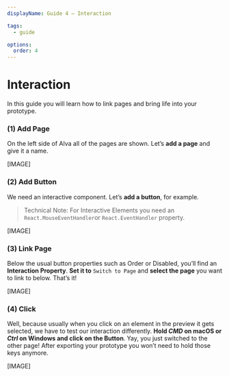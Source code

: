```yaml
---
displayName: Guide 4 – Interaction

tags:
  - guide

options:
  order: 4
---
```


# Interaction
In this guide you will learn how to link pages and bring life into your prototype.

### (1) Add Page
On the left side of Alva all of the pages are shown. Let’s **add a page** and give it a name.

[IMAGE]

### (2) Add Button
We need an interactive component. Let’s **add a button**, for example.

> Technical Note: For Interactive Elements you need an `React.MouseEventHandler`or `React.EventHandler` property.


[IMAGE]

### (3) Link Page
Below the usual button properties such as Order or Disabled, you’ll find an **Interaction Property**. **Set it to** `Switch to Page` and **select the page** you want to link to below. That’s it!

[IMAGE]

### (4) Click
Well, because usually when you click on an element in the preview it gets selected, we have to test our interaction differently. **Hold *CMD* on macOS or *Ctrl* on Windows and click on the Button**. Yay, you just switched to the other page! After exporting your prototype you won’t need to hold those keys anymore.

[IMAGE]
